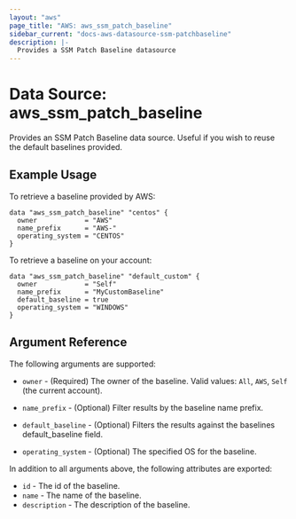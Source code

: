 ```yaml
---
layout: "aws"
page_title: "AWS: aws_ssm_patch_baseline"
sidebar_current: "docs-aws-datasource-ssm-patchbaseline"
description: |-
  Provides a SSM Patch Baseline datasource
---
```


# Data Source: aws_ssm_patch_baseline

Provides an SSM Patch Baseline data source. Useful if you wish to reuse the default baselines provided.

## Example Usage

To retrieve a baseline provided by AWS:
```hcl
data "aws_ssm_patch_baseline" "centos" {
  owner            = "AWS"
  name_prefix      = "AWS-"
  operating_system = "CENTOS"
}
```

To retrieve a baseline on your account:
```hcl
data "aws_ssm_patch_baseline" "default_custom" {
  owner            = "Self"
  name_prefix      = "MyCustomBaseline"
  default_baseline = true
  operating_system = "WINDOWS"
}
```

## Argument Reference

The following arguments are supported:

* `owner` - (Required) The owner of the baseline. Valid values: `All`, `AWS`, `Self` (the current account).

* `name_prefix` - (Optional) Filter results by the baseline name prefix.

* `default_baseline` - (Optional) Filters the results against the baselines default_baseline field.

* `operating_system` - (Optional) The specified OS for the baseline.

In addition to all arguments above, the following attributes are exported:

* `id` - The id of the baseline.
* `name` - The name of the baseline.
* `description` - The description of the baseline.
